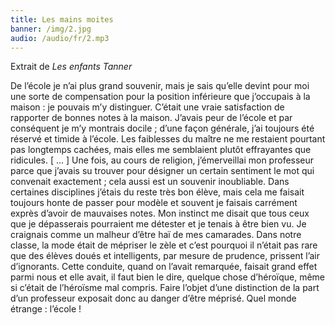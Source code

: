 ```yaml
---
title: Les mains moites
banner: /img/2.jpg
audio: /audio/fr/2.mp3
---
```


Extrait de *Les enfants Tanner*

De l’école je n’ai plus grand souvenir, mais je sais qu’elle
devint pour moi une sorte de compensation pour la position
inférieure que j’occupais à la maison : je pouvais m’y distinguer.
C’était une vraie satisfaction de rapporter de bonnes notes à la
maison. J’avais peur de l’école et par conséquent je m’y montrais
docile ; d’une façon générale, j’ai toujours été réservé et timide
à l’école. Les faiblesses du maître ne me restaient pourtant pas
longtemps cachées, mais elles me semblaient plutôt effrayantes
que ridicules. [ ... ] Une fois, au cours de religion, j’émerveillai
mon professeur parce que j’avais su trouver pour désigner un
certain sentiment le mot qui convenait exactement ; cela aussi
est un souvenir inoubliable. Dans certaines disciplines j’étais du
reste très bon élève, mais cela me faisait toujours honte de passer pour modèle et souvent je faisais carrément exprès d’avoir
de mauvaises notes. Mon instinct me disait que tous ceux que je
dépasserais pourraient me détester et je tenais à être bien vu. Je
craignais comme un malheur d’être haï de mes camarades. Dans
notre classe, la mode était de mépriser le zèle et c’est pourquoi il n’était pas rare que des élèves doués et intelligents, par
mesure de prudence, prissent l’air d’ignorants. Cette conduite,
quand on l’avait remarquée, faisait grand effet parmi nous et
elle avait, il faut bien le dire, quelque chose d’héroïque, même
si c’était de l’héroïsme mal compris. Faire l’objet d’une distinction de la part d’un professeur exposait donc au danger d’être
méprisé. Quel monde étrange : l’école !